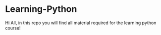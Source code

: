 # Learning-Python
Hi All, in this repo you will find all material required for the learning python course!
